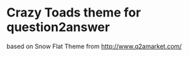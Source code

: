 Crazy Toads theme for question2answer
=====================================

based on Snow Flat Theme from http://www.q2amarket.com/

